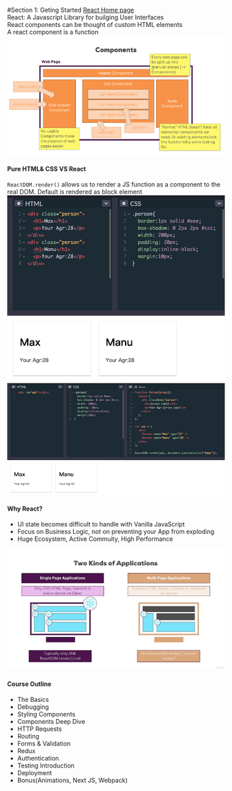 #Section 1: Geting Started
<a href="https://reactjs.org/" target="_blank">React Home page</a>  
React: A Javascript Library for builging User Interfaces  
React components can be thought of custom HTML elements  
A react component is a function
![section1-1](../markdownNotes-img/section1-1.png)

#### Pure HTML& CSS VS React
`ReactDOM.render()` allows us to render a JS function as a component to the real DOM. Default is rendered as block element
![section1-2](../markdownNotes-img/section1-2.png)
![section1-3](../markdownNotes-img/section1-3.png)

#### Why React?

-  UI state becomes difficult to handle with Vanilla JavaScript
-  Focus on Business Logic, not on preventing your App from exploding
-  Huge Ecosystem, Active Commuity, High Performance

![section1-4](../markdownNotes-img/section1-4.png)

#### Course Outline

-  The Basics
-  Debugging
-  Styling Components
-  Components Deep Dive
-  HTTP Requests
-  Routing
-  Forms & Validation
-  Redux
-  Authentication
-  Testing Introduction
-  Deployment
-  Bonus(Animations, Next JS, Webpack)